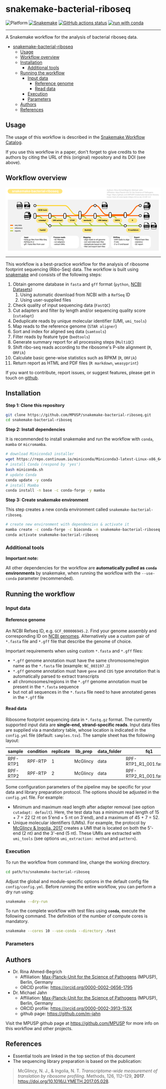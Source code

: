 # snakemake-bacterial-riboseq

![Platform](https://img.shields.io/badge/platform-all-green)
[![Snakemake](https://img.shields.io/badge/snakemake-≥7.0.0-brightgreen.svg)](https://snakemake.github.io)
[![GitHub actions status](https://github.com/MPUSP/snakemake-bacterial-riboseq/workflows/Tests/badge.svg?branch=main)](https://github.com/MPUSP/snakemake-bacterial-riboseq/actions?query=branch%3Amain+workflow%3ATests)
[![run with conda](http://img.shields.io/badge/run%20with-conda-3EB049?labelColor=000000&logo=anaconda)](https://docs.conda.io/en/latest/)

---

A Snakemake workflow for the analysis of bacterial riboseq data.

- [snakemake-bacterial-riboseq](#snakemake-bacterial-riboseq)
  - [Usage](#usage)
  - [Workflow overview](#workflow-overview)
  - [Installation](#installation)
    - [Additional tools](#additional-tools)
  - [Running the workflow](#running-the-workflow)
    - [Input data](#input-data)
      - [Reference genome](#reference-genome)
      - [Read data](#read-data)
    - [Execution](#execution)
    - [Parameters](#parameters)
  - [Authors](#authors)
  - [References](#references)

## Usage

The usage of this workflow is described in the [Snakemake Workflow Catalog](https://snakemake.github.io/snakemake-workflow-catalog/?usage=MPUSP%2Fsnakemake-bacterial-riboseq).

If you use this workflow in a paper, don't forget to give credits to the authors by citing the URL of this (original) repository and its DOI (see above).

## Workflow overview

<!-- include logo-->
<img src="resources/images/logo.png" align="center" />

----------

This workflow is a best-practice workflow for the analysis of ribosome footprint sequencing (Ribo-Seq) data.
The workflow is built using [snakemake](https://snakemake.readthedocs.io/en/stable/) and consists of the following steps:

 1. Obtain genome database in `fasta` and `gff` format (`python`, [NCBI Datasets](https://www.ncbi.nlm.nih.gov/datasets/docs/v2/))
    1. Using automatic download from NCBI with a `RefSeq` ID
    2. Using user-supplied files
 2. Check quality of input sequencing data (`FastQC`)
 3. Cut adapters and filter by length and/or sequencing quality score (`cutadapt`)
 4. Deduplicate reads by unique molecular identifier (UMI, `umi_tools`)
 5. Map reads to the reference genome (`STAR aligner`)
 6. Sort and index for aligned seq data (`samtools`)
 7. Filter reads by feature type (`bedtools`)
 8. Generate summary report for all processing steps (`MultiQC`)
 9. Shift ribo-seq reads according to the ribosome's P-site alignment (`R`, `ORFik`)
 10. Calculate basic gene-wise statistics such as RPKM (`R`, `ORFik`)
 11. Return report as HTML and PDF files (`R markdown`, `weasyprint`)

If you want to contribute, report issues, or suggest features, please get in touch on [github](https://github.com/MPUSP/snakemake-bacterial-riboseq).

## Installation

**Step 1: Clone this repository**

```bash
git clone https://github.com/MPUSP/snakemake-bacterial-riboseq.git
cd snakemake-bacterial-riboseq
```

**Step 2: Install dependencies**

It is recommended to install snakemake and run the workflow with `conda`, `mamba` or `micromamba`.

```bash
# download Miniconda3 installer
wget https://repo.continuum.io/miniconda/Miniconda3-latest-Linux-x86_64.sh -O miniconda.sh
# install Conda (respond by 'yes')
bash miniconda.sh
# update Conda
conda update -y conda
# install Mamba
conda install -n base -c conda-forge -y mamba
```

**Step 3: Create snakemake environment**

This step creates a new conda environment called `snakemake-bacterial-riboseq`.

```bash
# create new environment with dependencies & activate it
mamba create -c conda-forge -c bioconda -n snakemake-bacterial-riboseq snakemake pandas
conda activate snakemake-bacterial-riboseq
```

### Additional tools

**Important note:**

All other dependencies for the workflow are **automatically pulled as `conda` environments** by snakemake, when running the workflow with the `--use-conda` parameter (recommended).


## Running the workflow

### Input data

#### Reference genome

An NCBI Refseq ID, e.g. `GCF_000006945.2`. Find your genome assembly and corresponding ID on [NCBI genomes](https://www.ncbi.nlm.nih.gov/data-hub/genome/). Alternatively use a custom pair of `*.fasta` file and `*.gff` file that describe the genome of choice.

Important requirements when using custom `*.fasta` and `*.gff` files:

- `*.gff` genome annotation must have the same chromosome/region name as the `*.fasta` file (example: `NC_003197.2`)
- `*.gff` genome annotation must have `gene` and `CDS` type annotation that is automatically parsed to extract transcripts
- all chromosomes/regions in the `*.gff` genome annotation must be present in the `*.fasta` sequence
- but not all sequences in the `*.fasta` file need to have annotated genes in the `*.gff` file

#### Read data

Ribosome footprint sequencing data in `*.fastq.gz` format. The currently supported input data are **single-end, strand-specific reads**. Input data files are supplied via a mandatory table, whose location is indicated in the `config.yml` file (default: `samples.tsv`). The sample sheet has the following layout:

| sample   | condition | replicate | lib_prep | data_folder | fq1                      |
| -------- | --------- | --------- | -------- | ----------- | ------------------------ |
| RPF-RTP1 | RPF-RTP   | 1         | McGlincy | data        | RPF-RTP1_R1_001.fastq.gz |
| RPF-RTP2 | RPF-RTP   | 2         | McGlincy | data        | RPF-RTP2_R1_001.fastq.gz |

Some configuration parameters of the pipeline may be specific for your data and library preparation protocol. The options should be adjusted in the `config.yml` file. For example:

- Minimum and maximum read length after adapter removal (see option `cutadapt: default`). Here, the test data has a minimum read length of 15 + 7 = 22 (2 nt on 5'end + 5 nt on 3'end), and a maximum of 45 + 7 = 52.
- Unique molecular identifiers (UMIs). For example, the protocol by [McGlincy & Ingolia, 2017](https://doi.org/10.1016/J.YMETH.2017.05.028) creates a UMI that is located on both the 5'-end (2 nt) and the 3'-end (5 nt). These UMIs are extracted with `umi_tools` (see options `umi_extraction: method` and `pattern`).

### Execution

To run the workflow from command line, change the working directory.

```bash
cd path/to/snakemake-bacterial-riboseq
```

Adjust the global and module-specific options in the default config file `config/config.yml`.
Before running the entire workflow, you can perform a dry run using:

```bash
snakemake --dry-run
```

To run the complete workflow with test files using **`conda`**, execute the following command. The definition of the number of compute cores is mandatory.

```bash
snakemake --cores 10 --use-conda --directory .test
```

### Parameters


## Authors

- Dr. Rina Ahmed-Begrich
  - Affiliation: [Max-Planck-Unit for the Science of Pathogens](https://www.mpusp.mpg.de/) (MPUSP), Berlin, Germany
  - ORCID profile: https://orcid.org/0000-0002-0656-1795
- Dr. Michael Jahn
  - Affiliation: [Max-Planck-Unit for the Science of Pathogens](https://www.mpusp.mpg.de/) (MPUSP), Berlin, Germany
  - ORCID profile: https://orcid.org/0000-0002-3913-153X
  - github page: https://github.com/m-jahn


Visit the MPUSP github page at https://github.com/MPUSP for more info on this workflow and other projects.

## References

- Essential tools are linked in the top section of this document
- The sequencing library preparation is based on the publication:
> McGlincy, N. J., & Ingolia, N. T. _Transcriptome-wide measurement of translation by ribosome profiling_. Methods, 126, 112–129, **2017**. https://doi.org/10.1016/J.YMETH.2017.05.028.
